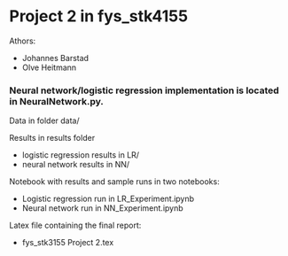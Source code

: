 # Project 2 in fys_stk4155

Athors:
- Johannes Barstad
- Olve Heitmann

### Neural network/logistic regression implementation is located in NeuralNetwork.py.

Data in folder data/

Results in results folder
- logistic regression results in LR/
- neural network results in NN/

Notebook with results and sample runs in two notebooks:
- Logistic regression run in LR_Experiment.ipynb
- Neural network run in NN_Experiment.ipynb

Latex file containing the final report:
- fys_stk3155 Project 2.tex

